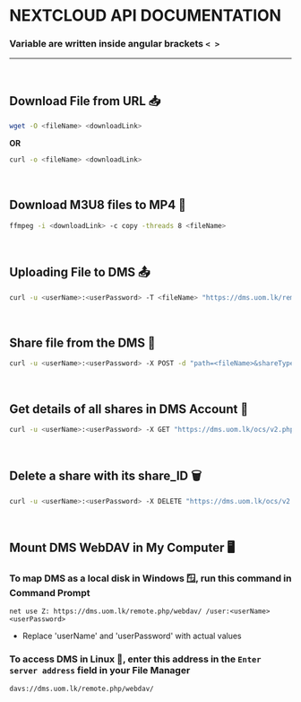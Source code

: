 # NEXTCLOUD API DOCUMENTATION

### Variable are written inside angular brackets `< >`

---

<br>

## Download File from URL 📥

```bash
wget -O <fileName> <downloadLink>
```

**OR**

```bash
curl -o <fileName> <downloadLink>
```

<br>

## Download M3U8 files to MP4 🔗

```bash
ffmpeg -i <downloadLink> -c copy -threads 8 <fileName>
```

<br>

## Uploading File to DMS 📤

```bash
curl -u <userName>:<userPassword> -T <fileName> "https://dms.uom.lk/remote.php/webdav/"
```

<br>

## Share file from the DMS 🔁

```bash
curl -u <userName>:<userPassword> -X POST -d "path=<fileName>&shareType=3&permissions=1" "https://dms.uom.lk/ocs/v2.php/apps/files_sharing/api/v1/shares?format=json" -H "OCS-APIRequest: true"
```

<br>

## Get details of all shares in DMS Account 📢

```bash
curl -u <userName>:<userPassword> -X GET "https://dms.uom.lk/ocs/v2.php/apps/files_sharing/api/v1/shares?format=json" -H "OCS-APIRequest: true"
```

<br>

## Delete a share with its share_ID 🗑️

```bash
curl -u <userName>:<userPassword> -X DELETE "https://dms.uom.lk/ocs/v2.php/apps/files_sharing/api/v1/shares/<share_ID>" -H "OCS-APIRequest: true"
```

<br>

## Mount DMS WebDAV in My Computer 🖥️

### To map DMS as a local disk in Windows 🪟, run this command in Command Prompt

`net use Z: https://dms.uom.lk/remote.php/webdav/ /user:<userName> <userPassword>`

- Replace 'userName' and 'userPassword' with actual values

### To access DMS in Linux 🐧, enter this address in the `Enter server address` field in your File Manager

`davs://dms.uom.lk/remote.php/webdav/`
